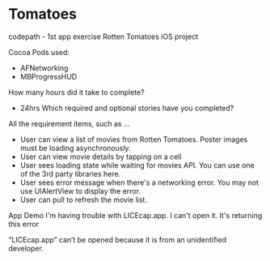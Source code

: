 Tomatoes
========
codepath - 1st app exercise Rotten Tomatoes iOS project

Cocoa Pods used:
- AFNetworking
- MBProgressHUD

How many hours did it take to complete?
- 24hrs Which required and optional stories have you completed?

All the requirement items, such as ...
- User can view a list of movies from Rotten Tomatoes. Poster images must be loading asynchronously.
- User can view movie details by tapping on a cell
- User sees loading state while waiting for movies API. You can use one of the 3rd party libraries here.
- User sees error message when there's a networking error. You may not use UIAlertView to display the error.
- User can pull to refresh the movie list.

App Demo
I'm having trouble with LICEcap.app. I can't open it. It's returning this error

“LICEcap.app” can’t be opened because it is from an unidentified developer.

